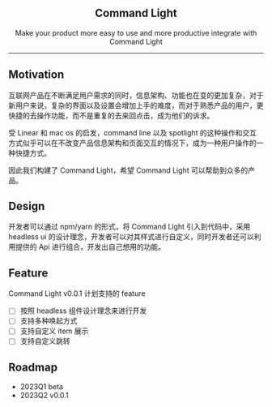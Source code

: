 <h2 align="center">
  Command Light
</h2>

<p align="center">
  Make your product more easy to use and more productive integrate with Command Light
</p>

---

## Motivation

互联网产品在不断满足用户需求的同时，信息架构、功能也在变的更加复杂，对于新用户来说，复杂的界面以及设置会增加上手的难度，而对于熟悉产品的用户，更快捷的去操作功能，而不是重复的去来回点击，成为他们的诉求。

受 Linear 和 mac os 的启发，command line 以及 spotlight 的这种操作和交互方式似乎可以在不改变产品信息架构和页面交互的情况下，成为一种用户操作的一种快捷方式。

因此我们构建了 Command Light，希望 Command Light 可以帮助到众多的产品。

## Design 

开发者可以通过 npm/yarn 的形式，将 Command Light 引入到代码中，采用 headless ui 的设计理念，开发者可以对其样式进行自定义，同时开发者还可以利用提供的 Api 进行组合，开发出自己想用的功能。

## Feature

Command Light v0.0.1 计划支持的 feature

- [ ] 按照 headless 组件设计理念来进行开发
- [ ] 支持多种唤起方式
- [ ] 支持自定义 item 展示
- [ ] 支持自定义跳转

## Roadmap

- 2023Q1 beta
- 2023Q2 v0.0.1